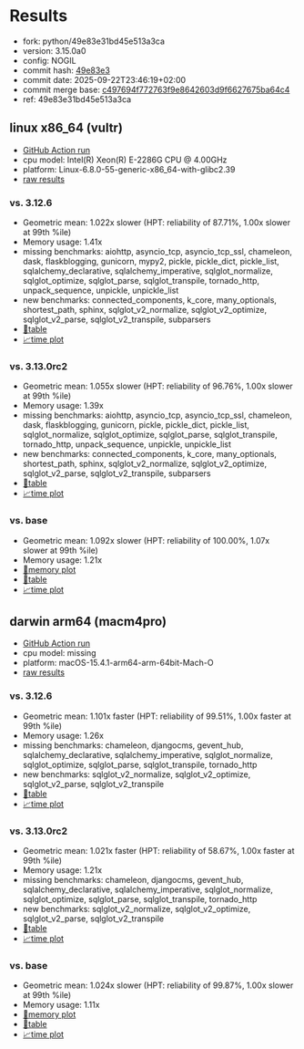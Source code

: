 # Results

- fork: python/49e83e31bd45e513a3ca
- version: 3.15.0a0
- config: NOGIL
- commit hash: [49e83e3](https://github.com/python/cpython/commit/49e83e3)
- commit date: 2025-09-22T23:46:19+02:00
- commit merge base: [c497694f772763f9e8642603d9f6627675ba64c4](https://github.com/python/cpython/commit/c497694f772763f9e8642603d9f6627675ba64c4)
- ref: 49e83e31bd45e513a3ca

## linux x86_64 (vultr)

- [GitHub Action run](https://github.com/facebookexperimental/free-threading-benchmarking/actions/runs/17932212019)
- cpu model: Intel(R) Xeon(R) E-2286G CPU @ 4.00GHz
- platform: Linux-6.8.0-55-generic-x86_64-with-glibc2.39
- [raw results](bm-20250922-vultr-x86_64-python-49e83e31bd45e513a3ca-3.15.0a0-49e83e3.json)

### vs. 3.12.6

- Geometric mean: 1.022x slower (HPT: reliability of 87.71%, 1.00x slower at 99th %ile)
- Memory usage: 1.41x
- missing benchmarks: aiohttp, asyncio_tcp, asyncio_tcp_ssl, chameleon, dask, flaskblogging, gunicorn, mypy2, pickle, pickle_dict, pickle_list, sqlalchemy_declarative, sqlalchemy_imperative, sqlglot_normalize, sqlglot_optimize, sqlglot_parse, sqlglot_transpile, tornado_http, unpack_sequence, unpickle, unpickle_list
- new benchmarks: connected_components, k_core, many_optionals, shortest_path, sphinx, sqlglot_v2_normalize, sqlglot_v2_optimize, sqlglot_v2_parse, sqlglot_v2_transpile, subparsers
- [📄table](bm-20250922-vultr-x86_64-python-49e83e31bd45e513a3ca-3.15.0a0-49e83e3-vs-3.12.6.md)
- [📈time plot](bm-20250922-vultr-x86_64-python-49e83e31bd45e513a3ca-3.15.0a0-49e83e3-vs-3.12.6.svg)

### vs. 3.13.0rc2

- Geometric mean: 1.055x slower (HPT: reliability of 96.76%, 1.00x slower at 99th %ile)
- Memory usage: 1.39x
- missing benchmarks: aiohttp, asyncio_tcp, asyncio_tcp_ssl, chameleon, dask, flaskblogging, gunicorn, pickle, pickle_dict, pickle_list, sqlglot_normalize, sqlglot_optimize, sqlglot_parse, sqlglot_transpile, tornado_http, unpack_sequence, unpickle, unpickle_list
- new benchmarks: connected_components, k_core, many_optionals, shortest_path, sphinx, sqlglot_v2_normalize, sqlglot_v2_optimize, sqlglot_v2_parse, sqlglot_v2_transpile, subparsers
- [📄table](bm-20250922-vultr-x86_64-python-49e83e31bd45e513a3ca-3.15.0a0-49e83e3-vs-3.13.0rc2.md)
- [📈time plot](bm-20250922-vultr-x86_64-python-49e83e31bd45e513a3ca-3.15.0a0-49e83e3-vs-3.13.0rc2.svg)

### vs. base

- Geometric mean: 1.092x slower (HPT: reliability of 100.00%, 1.07x slower at 99th %ile)
- Memory usage: 1.21x
- [🧠memory plot](bm-20250922-vultr-x86_64-python-49e83e31bd45e513a3ca-3.15.0a0-49e83e3-vs-base-mem.svg)
- [📄table](bm-20250922-vultr-x86_64-python-49e83e31bd45e513a3ca-3.15.0a0-49e83e3-vs-base.md)
- [📈time plot](bm-20250922-vultr-x86_64-python-49e83e31bd45e513a3ca-3.15.0a0-49e83e3-vs-base.svg)

## darwin arm64 (macm4pro)

- [GitHub Action run](https://github.com/facebookexperimental/free-threading-benchmarking/actions/runs/17932212019)
- cpu model: missing
- platform: macOS-15.4.1-arm64-arm-64bit-Mach-O
- [raw results](bm-20250922-macm4pro-arm64-python-49e83e31bd45e513a3ca-3.15.0a0-49e83e3.json)

### vs. 3.12.6

- Geometric mean: 1.101x faster (HPT: reliability of 99.51%, 1.00x faster at 99th %ile)
- Memory usage: 1.26x
- missing benchmarks: chameleon, djangocms, gevent_hub, sqlalchemy_declarative, sqlalchemy_imperative, sqlglot_normalize, sqlglot_optimize, sqlglot_parse, sqlglot_transpile, tornado_http
- new benchmarks: sqlglot_v2_normalize, sqlglot_v2_optimize, sqlglot_v2_parse, sqlglot_v2_transpile
- [📄table](bm-20250922-macm4pro-arm64-python-49e83e31bd45e513a3ca-3.15.0a0-49e83e3-vs-3.12.6.md)
- [📈time plot](bm-20250922-macm4pro-arm64-python-49e83e31bd45e513a3ca-3.15.0a0-49e83e3-vs-3.12.6.svg)

### vs. 3.13.0rc2

- Geometric mean: 1.021x faster (HPT: reliability of 58.67%, 1.00x faster at 99th %ile)
- Memory usage: 1.21x
- missing benchmarks: chameleon, djangocms, gevent_hub, sqlalchemy_declarative, sqlalchemy_imperative, sqlglot_normalize, sqlglot_optimize, sqlglot_parse, sqlglot_transpile, tornado_http
- new benchmarks: sqlglot_v2_normalize, sqlglot_v2_optimize, sqlglot_v2_parse, sqlglot_v2_transpile
- [📄table](bm-20250922-macm4pro-arm64-python-49e83e31bd45e513a3ca-3.15.0a0-49e83e3-vs-3.13.0rc2.md)
- [📈time plot](bm-20250922-macm4pro-arm64-python-49e83e31bd45e513a3ca-3.15.0a0-49e83e3-vs-3.13.0rc2.svg)

### vs. base

- Geometric mean: 1.024x slower (HPT: reliability of 99.87%, 1.00x slower at 99th %ile)
- Memory usage: 1.11x
- [🧠memory plot](bm-20250922-macm4pro-arm64-python-49e83e31bd45e513a3ca-3.15.0a0-49e83e3-vs-base-mem.svg)
- [📄table](bm-20250922-macm4pro-arm64-python-49e83e31bd45e513a3ca-3.15.0a0-49e83e3-vs-base.md)
- [📈time plot](bm-20250922-macm4pro-arm64-python-49e83e31bd45e513a3ca-3.15.0a0-49e83e3-vs-base.svg)

